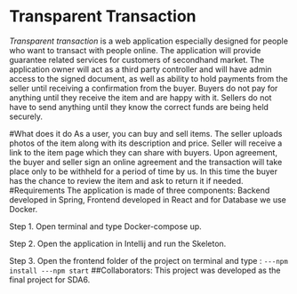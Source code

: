 # Transparent Transaction
_Transparent transaction_ is a web application especially designed for people who want to transact with people online. The application will provide guarantee related services for customers of secondhand market. The application owner will act as a third party controller and will have admin access to the signed document, as well as ability to hold payments from the seller until receiving a confirmation from the buyer. 
Buyers do not pay for anything until they receive the item and are happy with it. Sellers do not have to send anything until they know the correct funds are being held securely. 

#What does it do
As a user, you can buy and sell items. The seller uploads photos of the item along with its description and price. Seller will receive a link to the item page which they can share with buyers. Upon agreement, the buyer and seller sign an online agreement and the transaction will take place only to be withheld for a period of time by us. In this time the buyer has the chance to review the item and ask to return it if needed. 
#Requirements
The application is made of three components: Backend developed in Spring, Frontend developed in React and for Database we use Docker. 

Step 1. Open terminal and type Docker-compose up. 

Step 2. Open the application in Intellij and run the Skeleton.  

Step 3. Open the frontend folder of the project on terminal and type : 
``
---npm install
---npm start
``
##Collaborators: 
This project was developed as the final project for SDA6. 

